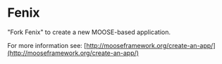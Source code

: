 Fenix
=====

"Fork Fenix" to create a new MOOSE-based application.

For more information see: [http://mooseframework.org/create-an-app/](http://mooseframework.org/create-an-app/)
